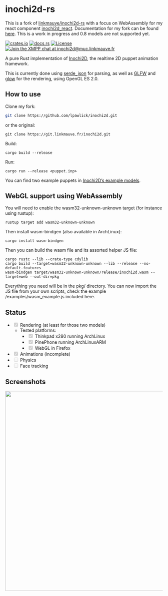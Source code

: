 # inochi2d-rs

This is a fork of [linkmauve/inochi2d-rs](https://linkmauve.fr/dev/inochi2d/) with a focus on WebAssembly for my react component [inochi2d_react](https://github.com/lpawlick/inochi2d_react).
Documentation for my fork can be found [here](https://docs.pawlick.dev/projects/inochi2d/). This is a work in progress and 0.8 models are not supported yet.

[![crates.io](https://img.shields.io/crates/v/inochi2d.svg)](https://crates.io/crates/inochi2d)
[![docs.rs](https://docs.rs/inochi2d/badge.svg)](https://docs.rs/inochi2d)
[![License](https://img.shields.io/crates/l/inochi2d.svg)](https://www.mozilla.org/MPL/2.0/)
[![Join the XMPP chat at inochi2d@muc.linkmauve.fr](https://linkmauve.fr/badge/inochi2d@muc.linkmauve.fr)](https://converse.linkmauve.fr/inochi2d@muc.linkmauve.fr)

A pure Rust implementation of [Inochi2D](https://inochi2d.com), the realtime 2D
puppet animation framework.

This is currently done using [serde\_json](https://crates.io/crates/serde_json)
for parsing, as well as [GLFW](https://www.glfw.org) and
[glow](https://crates.io/crates/glow) for the rendering, using OpenGL ES 2.0.

## How to use

Clone my fork:
```bash
git clone https://github.com/lpawlick/inochi2d.git
```
or the original:

```shell
git clone https://git.linkmauve.fr/inochi2d.git
```
Build:
```shell
cargo build --release
```
Run:
```shell
cargo run --release <puppet.inp>
```

You can find two example puppets in [Inochi2D’s example models](https://github.com/Inochi2D/example-models/tree/586de716f2554ace6194107ee381a4670981c19c).

## WebGL support using WebAssembly

You will need to enable the wasm32-unknown-unknown target (for instance using rustup):

```shell
rustup target add wasm32-unknown-unknown
```

Then install wasm-bindgen (also available in ArchLinux):

```shell
cargo install wasm-bindgen
```

Then you can build the wasm file and its assorted helper JS file:

```shell
cargo rustc --lib --crate-type cdylib  
cargo build --target=wasm32-unknown-unknown --lib --release --no-default-features
wasm-bindgen target/wasm32-unknown-unknown/release/inochi2d.wasm --target=web --out-dir=pkg
```

Everything you need will be in the pkg/ directory. You can now import the JS file from your own scripts, check the example /examples/wasm_example.js included here.

## Status

- <input type="checkbox" disabled="" checked=""/> Rendering (at least for those two models)
    - Tested platforms:
        - <input type="checkbox" disabled="" checked=""/> Thinkpad x280 running ArchLinux
        - <input type="checkbox" disabled="" checked=""/> PinePhone running ArchLinuxARM
        - <input type="checkbox" disabled="" checked=""/> WebGL in Firefox
- <input type="checkbox" disabled="" checked=""/> Animations (incomplete)
- <input type="checkbox" disabled="" /> Physics
- <input type="checkbox" disabled="" /> Face tracking

## Screenshots

<picture width="640"><source type="image/avif" srcset="https://linkmauve.fr/dev/inochi2d/aka.avif"/><img width="640" src="https://linkmauve.fr/dev/inochi2d/aka.png"/></picture>